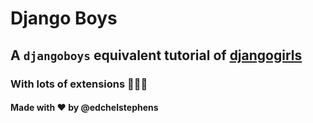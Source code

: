 # Django Boys

## A `djangoboys` equivalent tutorial of [djangogirls](https://tutorial.djangogirls.org/)

### With lots of extensions 🚀🚀🚀

#### Made with ❤️ by @edchelstephens
